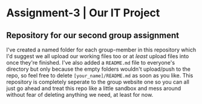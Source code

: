 # Assignment-3 | Our IT Project
## Repository for our second group assignment
I've created a named folder for each group-member in this repository which I'd suggest we all upload our working files too or at <i>least</i> upload files into once they're finished. I've also added a <code>README.md</code> file to everyone's directory but only because the empty folders wouldn't upload/push to the repo, so feel free to delete <code>[your_name]/README.md</code> as soon as you like.
This repository is completely seperate to the group website one so you can all just go ahead and treat this repo like a little sandbox and mess around without fear of deleting anything we need, at least for now.

